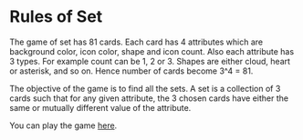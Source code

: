 # Rules of Set

The game of set has 81 cards. Each card has 4 attributes which are background color, icon color, shape and icon count. Also each attribute has 3 types. For example count can be 1, 2 or 3. Shapes are either cloud, heart or asterisk, and so on. Hence number of cards become 3^4 = 81. 

The objective of the game is to find all the sets.
 A set is a collection of 3 cards such that for any given attribute, the 3 chosen cards have either the same or mutually different value of the attribute.
 
 You can play the game [here](http://playset.azurewebsites.net).
